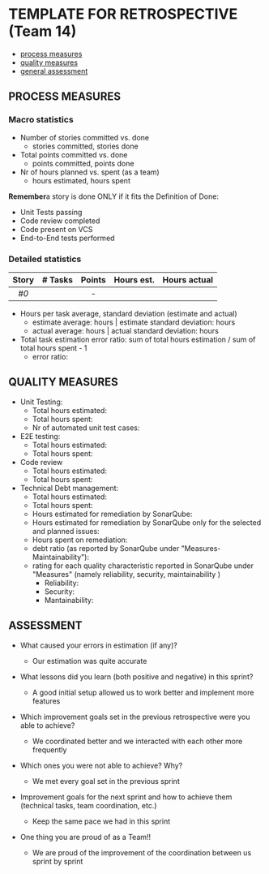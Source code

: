 TEMPLATE FOR RETROSPECTIVE (Team 14)
=====================================
- [process measures](#process-measures)
- [quality measures](#quality-measures)
- [general assessment](#assessment)
## PROCESS MEASURES 

### Macro statistics

- Number of stories committed vs. done
    -  stories committed,  stories done 
- Total points committed vs. done
    -  points committed,  points done
- Nr of hours planned vs. spent (as a team)
    -  hours estimated,  hours spent

**Remember**a story is done ONLY if it fits the Definition of Done:
 
- Unit Tests passing
- Code review completed
- Code present on VCS
- End-to-End tests performed


### Detailed statistics

| Story | # Tasks | Points | Hours est. | Hours actual |
| :---: | :-----: | :----: | :--------: | :----------: |
| _#0_  |       |   -    |    |       |



- Hours per task average, standard deviation (estimate and actual)
    - estimate average:  hours | estimate standard deviation:   hours 
    - actual average:  hours | actual standard deviation:  hours
- Total task estimation error ratio: sum of total hours estimation / sum of total hours spent - 1
    - error ratio: 


## QUALITY MEASURES 

- Unit Testing:
  - Total hours estimated: 
  - Total hours spent: 
  - Nr of automated unit test cases: 
- E2E testing:
  - Total hours estimated: 
  - Total hours spent: 
- Code review 
  - Total hours estimated: 
  - Total hours spent: 
- Technical Debt management:
  - Total hours estimated: 
  - Total hours spent: 
  - Hours estimated for remediation by SonarQube: 
  - Hours estimated for remediation by SonarQube only for the selected and planned issues: 
  - Hours spent on remediation: 
  - debt ratio (as reported by SonarQube under "Measures-Maintainability"): 
  - rating for each quality characteristic reported in SonarQube under "Measures" (namely reliability, security, maintainability )  
    - Reliability: 
    - Security: 
    - Mantainability: 


## ASSESSMENT

- What caused your errors in estimation (if any)?
  - Our estimation was quite accurate

- What lessons did you learn (both positive and negative) in this sprint?
  - A good initial setup allowed us to work better and implement more features

- Which improvement goals set in the previous retrospective were you able to achieve?
  - We coordinated better and we interacted with each other more frequently
      
- Which ones you were not able to achieve? Why?
  - We met every goal set in the previous sprint

- Improvement goals for the next sprint and how to achieve them (technical tasks, team coordination, etc.)
  - Keep the same pace we had in this sprint

- One thing you are proud of as a Team!!
  - We are proud of the improvement of the coordination between us sprint by sprint